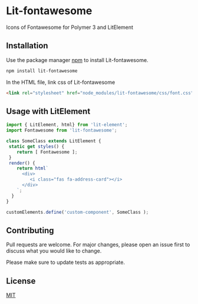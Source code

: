 # Lit-fontawesome

Icons of Fontawesome for Polymer 3 and LitElement


## Installation

Use the package manager [npm](https://www.npmjs.com/) to install Lit-fontawesome.

```bash
npm install lit-fontawesome
```
In the HTML file, link css of Lit-fontawesome
```html
<link rel="stylesheet" href="node_modules/lit-fontawesome/css/font.css">
```

## Usage with LitElement

```javascript
import { LitElement, html} from 'lit-element';
import Fontawesome from 'lit-fontawesome';

class SomeClass extends LitElement {
 static get styles() {
    return [ Fontawesome ];
 }
 render() {
    return html`
      <div>
         <i class="fas fa-address-card"></i>
      </div>
    `;
  }
}

customElements.define('custom-component', SomeClass );
```

## Contributing
Pull requests are welcome. For major changes, please open an issue first to discuss what you would like to change.

Please make sure to update tests as appropriate.

## License
[MIT](https://choosealicense.com/licenses/mit/)